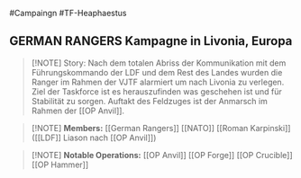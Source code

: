#Campaingn #TF-Heaphaestus

## GERMAN RANGERS Kampagne in Livonia, Europa

> [!NOTE] Story:
> Nach dem totalen Abriss der Kommunikation mit dem Führungskommando der LDF und dem Rest des Landes wurden die Ranger im Rahmen der VJTF alarmiert um nach Livonia zu verlegen.
> Ziel der Taskforce ist es herauszufinden was geschehen ist und für Stabilität zu sorgen.
> Auftakt des Feldzuges ist der Anmarsch im Rahmen der [[OP Anvil]].


>[!NOTE] **Members:**
[[German Rangers]]
[[NATO]]
[[Roman Karpinski]] ([[LDF]] Liason nach [[OP Anvil]])

> [!NOTE] **Notable Operations:**
[[OP Anvil]]
[[OP Forge]]
[[OP Crucible]]
[[OP Hammer]]

